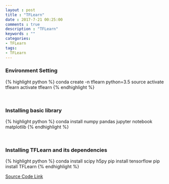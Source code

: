 ```yaml
---
layout : post
title : "TFLearn"
date : 2017-7-21 00:25:00
comments : true
description : "TFLearn"
keywords : ""
categories:
- TFLearn
tags:
- TFLearn
---
```


### Environment Setting 
{% highlight python %}
conda create -n tflearn python=3.5
source activate tflearn
activate tflearn
{% endhighlight %}

<br>

### Installing basic library
{% highlight python %}
conda install numpy pandas jupyter notebook matplotlib
{% endhighlight %}

<br>

### Installing TFLearn and its dependencies
{% highlight python %}
conda install scipy h5py
pip install tensorflow
pip install TFLearn
{% endhighlight %}

[Source Code Link](https://github.com/rky0930/Machine_Learning/tree/master/Udacity_DLFND/TFLearn)